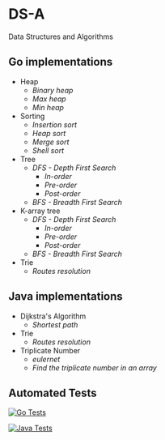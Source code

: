# DS-A

Data Structures and Algorithms

## Go implementations

- Heap
  - *Binary heap*
  - *Max heap*
  - *Min heap*
- Sorting
  - *Insertion sort*
  - *Heap sort*
  - *Merge sort*
  - *Shell sort*
- Tree
  - *DFS - Depth First Search*
    - *In-order*
    - *Pre-order*
    - *Post-order*
  - *BFS - Breadth First Search*
- K-array tree
  - *DFS - Depth First Search*
    - *In-order*
    - *Pre-order*
    - *Post-order*
  - *BFS - Breadth First Search*
- Trie
    - *Routes resolution*

## Java implementations

- Dijkstra's Algorithm
  - *Shortest path*
- Trie
  - *Routes resolution*
- Triplicate Number
  - *eulernet*
  - *Find the triplicate number in an array*

## Automated Tests

[![Go Tests](https://github.com/giovannymassuia/DS-A/actions/workflows/go.yml/badge.svg?branch=main)](https://github.com/giovannymassuia/DS-A/actions/workflows/go.yml)

[![Java Tests](https://github.com/giovannymassuia/DS-A/actions/workflows/java.yml/badge.svg?branch=main)](https://github.com/giovannymassuia/DS-A/actions/workflows/java.yml)
